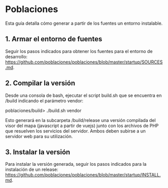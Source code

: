 # Poblaciones
Esta guía detalla cómo generar a partir de los fuentes un entorno instalable.

## 1. Armar el entorno de fuentes

Seguir los pasos indicados para obtener los fuentes para el entorno de desarrollo: https://github.com/poblaciones/poblaciones/blob/master/startup/SOURCES.md.

## 2. Compilar la versión

Desde una consola de bash, ejecutar el script build.sh que se encuentra en /build indicando el parámetro vendor:

poblaciones/build> ./build.sh vendor

Esto generará en la subcarpeta /build/release una versión compilada del visor del mapa (javascript a partir de vuejs) junto con los archivos de PHP que resuelven los servicios del servidor. Ambos deben subirse a un servidor web para su utilización.

## 3. Instalar la versión

Para instalar la versión generada, seguir los pasos indicados para la instalación de un release: https://github.com/poblaciones/poblaciones/blob/master/startup/INSTALL.md.
